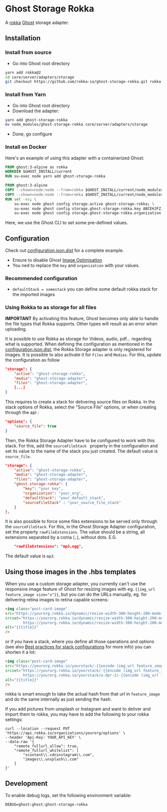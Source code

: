 # Ghost Storage Rokka


A  [rokka](https://rokka.io/) [Ghost](https://github.com/TryGhost/Ghost) storage adapter.


## Installation

### Install from source

- Go into Ghost root directory

```bash
yarn add rokka@2
cd core/server/adapters/storage
git checkout https://github.com/rokka-io/ghost-storage-rokka.git rokka
```

### Install from Yarn

- Go into Ghost root directory
- Download the adapter:

```bash
yarn add ghost-storage-rokka
mv node_modules/ghost-storage-rokka core/server/adapters/storage
```

- Done, go configure

### Install on Docker

Here's an example of using this adapter with a containerized Ghost:

```Dockerfile
FROM ghost:3-alpine as rokka
WORKDIR $GHOST_INSTALL/current
RUN su-exec node yarn add ghost-storage-rokka

FROM ghost:3-alpine
COPY --chown=node:node --from=rokka $GHOST_INSTALL/current/node_modules $GHOST_INSTALL/current/node_modules
COPY --chown=node:node --from=rokka $GHOST_INSTALL/current/node_modules/ghost-storage-rokka $GHOST_INSTALL/current/core/server/adapters/storage/ghost-storage-rokka
RUN set -ex; \
    su-exec node ghost config storage.active ghost-storage-rokka; \
    su-exec node ghost config storage.ghost-storage-rokka.key ABCEHJFZ; \
    su-exec node ghost config storage.ghost-storage-rokka.organization yourorganization; \
```

Here, we use the Ghost CLI to set some pre-defined values.


## Configuration

Check out [configuration.json.dist](configuration.json.dist) for a complete example.

- Ensure to disable Ghost [Image Optimisation](https://ghost.org/docs/concepts/config/#image-optimisation)
- You ned to replace the `key` and `organization` with your values.

### Recommended configuration

- `defaultStack = somestack` you can define some default rokka stack for the imported images

### Using Rokka to as storage for all files
**IMPORTANT** By activating this feature, Ghost becomes only able to handle the file types that Rokka supports. Other types will result as an error when uploading.

It is possible to use Rokka as storage for Videos, audio, pdf... regarding what is supported. When defining the configuration as mentioned in the [configuration.json.dist](configuration.json.dist), the Rokka Storage adapter is only registered for images. It is possible to also activate it for `Files` and `Medias`. For this, update the configuration as follow

```json
"storage": {
    "active": "ghost-storage-rokka",
    "media": "ghost-storage-adapter",
    "files": "ghost-storage-adapter",
    [...]
}
```
This requires to create a stack for delivering source files on Rokka. In the stack options of Rokka, select the "Source File" options, or when creating through the api :

```json
"options": {
    "source_file": true
}
```

Then, the Rokka Storage Adapter have to be configured to work with this stack. For this, add the `sourceFileStack ` property in the configuration and set its value to the name of the stack you just created. The default value is `source_file`.

```json
"storage": {
    "active": "ghost-storage-rokka",
    "media": "ghost-storage-adapter",
    "files": "ghost-storage-adapter",
    "ghost-storage-rokka": {
        "key": "your_key",
        "organization": "your_org",
        "defaultStack": "your_default_stack",
        "sourceFileStack" : "your_source_file_stack"
    }
},
```

It is also possible to force some files extensions to be served only through the `sourceFileStack`. For this, in the Ghost Storage Adapter configuration, set the property `rawFileExtensions`. The value should be a string, all extensions separated by a coma (`,`), without dots. E.G. 

```json
    "rawFileExtensions": "mp3,ogg",
```

The default value is `mp3`.

## Using those images in the .hbs templates

When you use a custom storage adapter, you currently can't use the responsive image feature of Ghost for resizing 
images with eg. `{{img_url feature_image size="s"}}`, but you can do the URLs manually, eg. for delivering
retina images to retina capable screens:

```html
<img class="post-card-image"
src="https://yourorg.rokka.io/dynamic/resize-width-300-height-200-mode-fill--crop-width-300-height-200/o-af-1/-{{encode (img_url feature_image)}}-.jpg"
srcset="https://yourorg.rokka.io/dynamic/resize-width-300-height-200-mode-fill--crop-width-300-height-200/-{{encode (img_url feature_image)}}-.jpg 1x,
        https://yourorg.rokka.io/dynamic/resize-width-300-height-200-mode-fill--crop-width-300-height-200/o-af-1-dpr-2/-{{encode (img_url feature_image)}}-.jpg 2x"
alt="{{title}}"
/>
```

or if you have a stack, where you define all those operations and options 
(see also [Best practices for stack configurations](https://rokka.io/documentation/guides/best-practices-for-stack-configurations.html) for more info)
you can shorten it a lot:

```html
<img class="post-card-image"
src="https://yourorg.rokka.io/yourstack/-{{encode (img_url feature_image)}}-.jpg"
srcset="https://yourorg.rokka.io/yourstack/-{{encode (img_url feature_image)}}-.jpg 1x,
        https://yourorg.rokka.io/yourstack/o-dpr-2/-{{encode (img_url feature_image)}}-.jpg 2x"
alt="{{title}}"
/>
```

rokka is smart enough to take the actual hash from that url in `feature_image` 
and do the same internally as just sending the hash. 

If you add pictures from unsplash or Instagram and want to deliver and import them to rokka, you may 
have to add the following to your rokka settings:

```
curl --location --request PUT 'https://api.rokka.io/organizations/yourorg/options' \
--header 'Api-Key: YOUR_API_KEY' \
--data-raw '{
    "remote_fullurl_allow": true,
    "remote_fullurl_whitelist": [
        "scontent\\.cdninstagram\\.com",
        "images\\.unsplash\\.com"
    ]
}' 
```

## Development

To enable debug logs, set the following environment variable:

	DEBUG=ghost:ghost:ghost-storage-rokka

